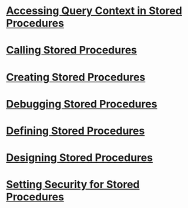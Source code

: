 # [Accessing Query Context in Stored Procedures](accessing-query-context-in-stored-procedures.md)
# [Calling Stored Procedures](calling-stored-procedures.md)
# [Creating Stored Procedures](creating-stored-procedures.md)
# [Debugging Stored Procedures](debugging-stored-procedures.md)
# [Defining Stored Procedures](defining-stored-procedures.md)
# [Designing Stored Procedures](designing-stored-procedures.md)
# [Setting Security for Stored Procedures](setting-security-for-stored-procedures.md)
